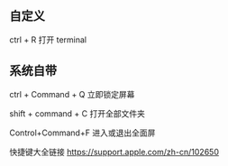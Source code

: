 ## 自定义

ctrl + R 打开 terminal

## 系统自带

ctrl + Command + Q 立即锁定屏幕

shift + command + C 打开全部文件夹

Control+Command+F 进入或退出全面屏 

快捷键大全链接 https://support.apple.com/zh-cn/102650
